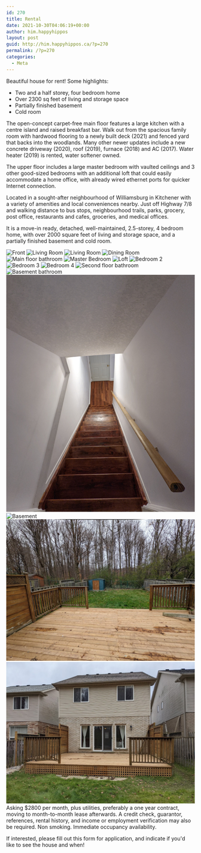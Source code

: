 ```yaml
---
id: 270
title: Rental
date: 2021-10-30T04:06:19+00:00
author: him.happyhippos
layout: post
guid: http://him.happyhippos.ca/?p=270
permalink: /?p=270
categories:
  - Meta
---
```

Beautiful house for rent!
Some highlights:
* Two and a half storey, four bedroom home
* Over 2300 sq feet of living and storage space
* Partially finished basement
* Cold room

The open-concept carpet-free main floor features a large kitchen with a centre island and raised breakfast bar. Walk out from the spacious family room with hardwood flooring to a newly built deck (2021) and fenced yard that backs into the woodlands. Many other newer updates include a new concrete driveway (2020), roof (2019), furnace (2018) and AC (2017).  Water heater (2019) is rented, water softener owned.

The upper floor includes a large master bedroom with vaulted ceilings and 3 other good-sized bedrooms with an additional loft that could easily accommodate a home office, with already wired ethernet ports for quicker Internet connection.

Located in a sought-after neighbourhood of Williamsburg in Kitchener with a variety of amenities and local conveniences nearby. Just off Highway 7/8 and walking distance to bus stops, neighbourhood trails, parks, grocery, post office, restaurants and cafes, groceries, and
medical offices.

It is a move-in ready, detached, well-maintained, 2.5-storey, 4 bedroom home, with over 2000 square feet of living and storage space, and a partially finished basement and cold room. 

![Front](/rental/front.png)
![Living Room](/rental/living2.jpg)
![Living Room](/rental/living3.jpg)
![Dining Room](/rental/dining.jpg)
![Main floor bathroom](/rental/bathroom_main.jpg)
![Master Bedroom](/rental/master.jpg)
![Loft](/rental/loft.jpg)
![Bedroom 2](/rental/bedroom1.jpg)
![Bedroom 3](/rental/bedroom2.jpg)
![Bedroom 4](/rental/bedroom3.jpg)
![Second floor bathroom](/rental/bathroom.jpg)
![Basement bathroom](/rental/basement_bath.jpg)
![Basement](/rental/basement.jpg)
![Basement](/rental/basement2.jpg)
![Backyard](/rental/backyard.jpg)
![Deck](/rental/deck.jpg)
Asking $2800 per month, plus utilities, preferably a one year contract, moving to month-to-month lease afterwards. A credit check, guarantor, references, rental history, and income or employment verification may also be required. Non smoking. Immediate occupancy availability.

If interested, please fill out this form for application, and indicate if you'd like to see the house and when!